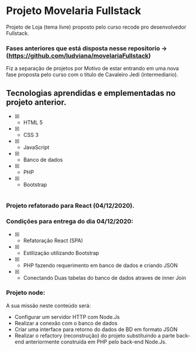 # Projeto Movelaria Fullstack 

Projeto de Loja (tema livre) proposto pelo curso recode pro desenvolvedor Fullstack.

### Fases anteriores que está disposta nesse repositorio -> (https://github.com/ludviana/movelariaFullstack)

Fiz a separação de projetos por Motivo de estar entrando em uma nova fase proposta pelo curso com o titulo de  Cavaleiro Jedi (intermediario).

## Tecnologias aprendidas e emplementadas no projeto anterior.

- [x] - HTML 5
- [x] - CSS 3
- [x] - JavaScript
- [x] - Banco de dados
- [x] - PHP
- [x] - Bootstrap

#

### Projeto refatorado para React (04/12/2020).

### Condições para entrega do dia 04/12/2020:

- [x] - Refatoração React (SPA)
- [x] - Estilização utilizando Bootstrap
- [x] - PHP fazendo requerimento em banco de dados e criando JSON 
- [x] - Conectando Duas tabelas do banco de dados atraves de inner Join

### Projeto node:

A sua missão neste conteúdo será:

- Configurar um servidor HTTP com Node.Js
- Realizar a conexão com o banco de dados
- Criar uma interface para retorno do dados de BD em formato JSON
- Realizar o refactory (reconstrução) do projeto substituindo a parte back-end anteriormente construída em PHP pelo back-end Node.Js.

